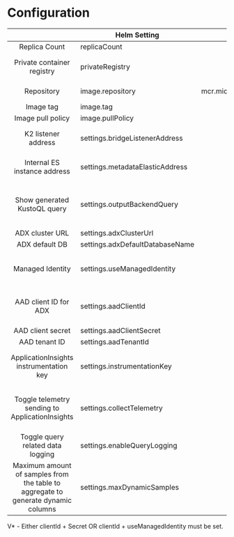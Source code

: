 # Configuration

|                                                                                     | Helm Setting                    |                Default value                 | Optional | Note                                                                                                                 |
|:-----------------------------------------------------------------------------------:|---------------------------------|:--------------------------------------------:|:--------:|----------------------------------------------------------------------------------------------------------------------|
|                                    Replica Count                                    | replicaCount                    |                      2                       |    V     |                                                                                                                      |
|                             Private container registry                              | privateRegistry                 |                     NONE                     |    V     | Set the K8S secret to a private ACR                                                                                  |
|                                     Repository                                      | image.repository                | mcr.microsoft.com/azuredataexplorer/k2bridge |    V     | ACR and image name                                                                                                   |
|                                      Image tag                                      | image.tag                       |                 7.16_latest                  |    V     |                                                                                                                      |
|                                  Image pull policy                                  | image.pullPolicy                |                    Always                    |    V     |                                                                                                                      |
|                                 K2 listener address                                 | settings.bridgeListenerAddress  |             http://k2bridge:80/              |    V     | Leave as default for most use cases                                                                                  |
|                            Internal ES instance address                             | settings.metadataElasticAddress |        http://k2bridgees-master:9200         |    V     | Leave as default for most use cases                                                                                  |
|                            Show generated KustoQL query                             | settings.outputBackendQuery     |                     true                     |    V     | The generated KustoQL will be appended to the HTTP response from K2                                                  |
|                                   ADX cluster URL                                   | settings.adxClusterUrl          |                     NONE                     |    X     |                                                                                                                      |
|                                   ADX default DB                                    | settings.adxDefaultDatabaseName |                     NONE                     |    X     |                                                                                                                      |
|                                 Managed Identity                                    | settings.useManagedIdentity     |                    false                     |    V*    | 'Read' permissions set is all that K2 requires                                                                       |
|                                AAD client ID for ADX                                | settings.aadClientId            |                     NONE                     |    X     | 'Read' permissions set is all that K2 requires                                                                       |
|                                  AAD client secret                                  | settings.aadClientSecret        |                     NONE                     |    V*    |                                                                                                                      |
|                                    AAD tenant ID                                    | settings.aadTenantId            |                     NONE                     |    X     |                                                                                                                      |
|                       ApplicationInsights instrumentation key                       | settings.instrumentationKey     |                     NONE                     |    V     | won't work without setting collectTelemetry to 'true'                                                                |
|                   Toggle telemetry sending to ApplicationInsights                   | settings.collectTelemetry       |                    false                     |    V     | when set to 'true' the instrumentation key must be provided                                                          |
|                          Toggle query related data logging                          | settings.enableQueryLogging     |                     true                     |    X     |                                                                                                                      |
|  Maximum amount of samples from the table to aggregate to generate dynamic columns  | settings.maxDynamicSamples      |                     NONE                     |    V     |                                                                                              |


V* - Either clientId + Secret OR clientId + useManagedIdentity must be set.